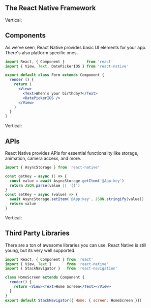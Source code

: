 ## The React Native Framework

Vertical:

## Components

As we've seen, React Native provides basic UI elements for your app. There's also platform specific ones.

```jsx
import React, { Component }          from 'react'
import { View, Text, DatePickerIOS } from 'react-native'

export default class Form extends Component {
  render () {
    return (
      <View>
        <Text>When's your birthday?</Text>
        <DatePickerIOS />
      </View>
    )
  }
}
```

Vertical:

## APIs

React Native provides APIs for essential functionality like storage, animation, camera access, and more.

```jsx
import { AsyncStorage } from 'react-native'

const getKey = async () => {
  const value = await AsyncStorage.getItem('@App:key')
  return JSON.parse(value || '{}')
}
const setKey = async (value) => {
  await AsyncStorage.setItem('@App:key', JSON.stringify(value))
  return value
}
```

Vertical:

## Third Party Libraries

There are a ton of awesome libraries you can use. React Native is still young, but its very well supported.

```jsx
import React, { Component } from 'react'
import { View, Text }       from 'react-native'
import { StackNavigator }   from 'react-navigation'

class HomeScreen extends Component {
  render() {
    return <View><Text>Home Screen</Text></View>
  }
}
export default StackNavigator({ Home: { screen: HomeScreen }})
```
